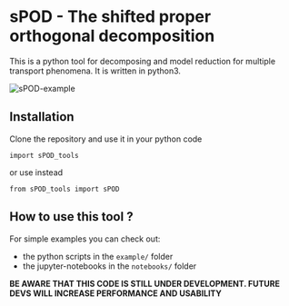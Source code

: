 # sPOD - The shifted  proper orthogonal decomposition
This is a python tool for decomposing and model reduction for multiple transport phenomena.
It is written in python3.

![sPOD-example](https://github.com/MOR-transport/sPOD/blob/master/sPOD_vortex-shedding.gif)


## Installation
Clone the repository and use it in your python code

    import sPOD_tools

or use instead
    
    from sPOD_tools import sPOD
    
## How to use this tool ?
For simple examples you can check out:
    
  * the python scripts in the `example/` folder
  * the jupyter-notebooks in the `notebooks/` folder

**BE AWARE THAT THIS CODE IS STILL UNDER DEVELOPMENT. FUTURE DEVS WILL INCREASE PERFORMANCE AND USABILITY**

